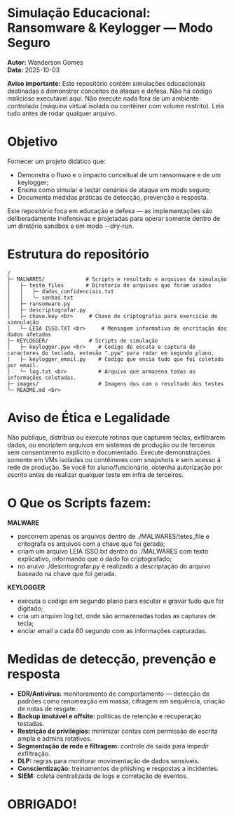 <h1>Simulação Educacional: Ransomware & Keylogger — Modo Seguro</h1>

**Autor:** Wanderson Gomes<br>
**Data:** 2025-10-03

**Aviso importante:** Este repositório contém simulações educacionais destinadas a demonstrar conceitos de ataque e defesa. Não há código malicioso executável aqui. Não execute nada fora de um ambiente controlado (máquina virtual isolada ou contêiner com volume restrito). Leia tudo antes de rodar qualquer arquivo.

<h1>Objetivo</h1>

Fornecer um projeto didático que:

* Demonstra o fluxo e o impacto conceitual de um ransomware e de um keylogger;
* Ensina como simular e testar cenários de ataque em modo seguro;
* Documenta medidas práticas de detecção, prevenção e resposta. <br>

Este repositório foca em educação e defesa — as implementações são deliberadamente inofensivas e projetadas para operar somente dentro de um diretório sandbox e em modo --dry-run.

<h1>Estrutura do repositório</h1>

````
/ 
├─ MALWARES/             # Scripts e resultado e arquivos da simulação
│   ├─ teste_files       # Diretorio de arquivos que foram usados
│   │   ├─ dados_confidenciais.txt 
│   │   └─ senhas.txt 
│   ├─ ransomware.py 
│   ├─ descriptografar.py 
│   ├─ chave.key <br>     # Chave de criptografia para exercicio de simnulação 
│   └─ LEIA ISSO.TXT <br>     # Mensagem informativa de encritação dos dados afetados 
├─ KEYLOGGER/             # Scripts de simulação
│   ├─ keylogger.pyw <br>    # Codigo de escuta e captura de caracteres do teclado, extesão ".pyw" para rodar em segundo plano. 
│   ├─ keylogger_email.py    # Codigo que encia tudo que foi coletado por email.
│   └─ log.txt <br>          # Arquivo que armazena todas as informações coletadas.
├─ images/                   # Imagens dos com o resultado dos testes
└─ README.md <br>
````
<h1>Aviso de Ética e Legalidade</h1>

Não publique, distribua ou execute rotinas que capturem teclas, exfiltrarem dados, ou encriptem arquivos em sistemas de produção ou de terceiros sem consentimento explícito e documentado.
Execute demonstrações somente em VMs isoladas ou contêineres com snapshots e sem acesso à rede de produção.
Se você for aluno/funcionário, obtenha autorização por escrito antes de realizar qualquer teste em infra de terceiros.


<h1>O Que os Scripts fazem:</h1>

**MALWARE** <BR>
* percorrem apenas os arquivos dentro de ./MALWARES/tetes_file e critografa os arquivos com a chave que foi gerada; <BR>
* criam um arquivo LEIA ISSO.txt dentro do ./MALWARES com texto explicativo, informando que o dado foi criptografado;  <BR>
* no aruivo ./descritografar.py é realizado a descriptação do arquivo baseado na chave que foi gerada.  <BR>
 
**KEYLOGGER** <BR>
* executa o codigo em segundo plano para escutar e gravar tudo que for digitado;  <BR>
* cria um arquivo log.txt, onde são armazenadas todas as capturas de tecla;  <BR>
* enciar email a cada 60 segundo com as informações capturadas.  <BR>

<h1>Medidas de detecção, prevenção e resposta</h1>

* **EDR/Antivírus:** monitoramento de comportamento — detecção de padrões como renomeação em massa, cifragem em sequência, criação de notas de resgate. <BR>
* **Backup imutável e offsite:** políticas de retenção e recuperação testadas.  <BR>
* **Restrição de privilégios:** minimizar contas com permissão de escrita ampla e admins rotativos.  <BR>
* **Segmentação de rede e filtragem:** controle de saída para impedir exfiltração.  <BR>
* **DLP:** regras para monitorar movimentação de dados sensíveis.  <BR>
* **Conscientização:** treinamentos de phishing e respostas a incidentes.  <BR>
* **SIEM:** coleta centralizada de logs e correlação de eventos.


<h1>OBRIGADO!</h1>
